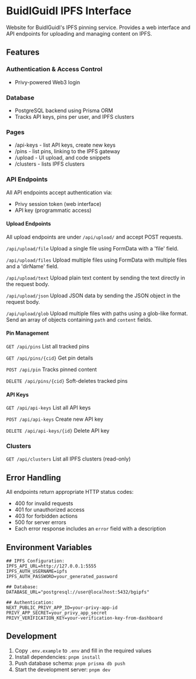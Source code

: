 # BuidlGuidl IPFS Interface

Website for BuidlGuidl's IPFS pinning service. Provides a web interface and API endpoints for uploading and managing content on IPFS.

## Features

### Authentication & Access Control
- Privy-powered Web3 login

### Database
- PostgreSQL backend using Prisma ORM
- Tracks API keys, pins per user, and IPFS clusters

### Pages
- /api-keys - list API keys, create new keys
- /pins - list pins, linking to the IPFS gateway
- /upload - UI upload, and code snippets
- /clusters - lists IPFS clusters

### API Endpoints

All API endpoints accept authentication via:
- Privy session token (web interface)
- API key (programmatic access)

#### Upload Endpoints
All upload endpoints are under `/api/upload/` and accept POST requests.

`/api/upload/file`
Upload a single file using FormData with a 'file' field.

`/api/upload/files`
Upload multiple files using FormData with multiple files and a 'dirName' field.

`/api/upload/text`
Upload plain text content by sending the text directly in the request body.

`/api/upload/json`
Upload JSON data by sending the JSON object in the request body.

`/api/upload/glob`
Upload multiple files with paths using a glob-like format. Send an array of objects containing `path` and `content` fields.

#### Pin Management
`GET /api/pins`
List all tracked pins

`GET /api/pins/{cid}`
Get pin details

`POST /api/pin`
Tracks pinned content

`DELETE /api/pins/{cid}`
Soft-deletes tracked pins

#### API Keys
`GET /api/api-keys`
List all API keys

`POST /api/api-keys`
Create new API key

`DELETE /api/api-keys/{id}`
Delete API key

### Clusters
`GET /api/clusters`
List all IPFS clusters (read-only)


## Error Handling

All endpoints return appropriate HTTP status codes:
- 400 for invalid requests
- 401 for unauthorized access
- 403 for forbidden actions
- 500 for server errors
- Each error response includes an `error` field with a description

## Environment Variables

```
## IPFS Configuration:
IPFS_API_URL=http://127.0.0.1:5555
IPFS_AUTH_USERNAME=ipfs
IPFS_AUTH_PASSWORD=your_generated_password

## Database:
DATABASE_URL="postgresql://user@localhost:5432/bgipfs"

## Authentication:
NEXT_PUBLIC_PRIVY_APP_ID=your-privy-app-id
PRIVY_APP_SECRET=your_privy_app_secret
PRIVY_VERIFICATION_KEY=your-verification-key-from-dashboard
```

## Development

1. Copy `.env.example` to `.env` and fill in the required values
2. Install dependencies: `pnpm install`
3. Push database schema: `pnpm prisma db push`
4. Start the development server: `pnpm dev`
